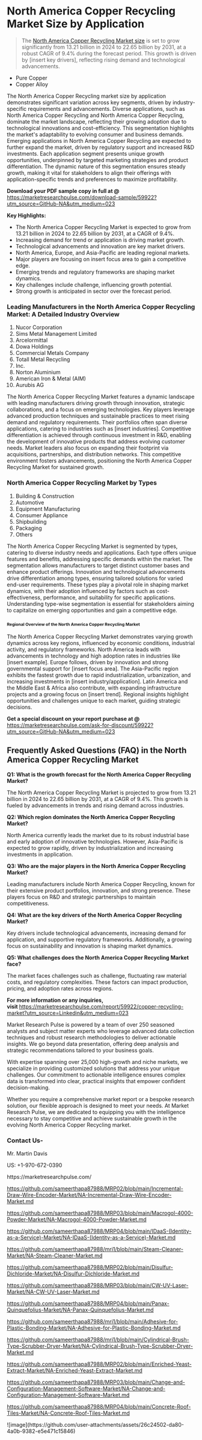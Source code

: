 <h1>North America Copper Recycling Market&nbsp;Size by Application</h1><blockquote><p>The <a href="https://marketresearchpulse.com/download-sample/59922?utm_source=GitHub-NA&amp;utm_medium=023">North America Copper Recycling Market size</a> is set to grow significantly from 13.21 billion in 2024 to 22.65 billion by 2031, at a robust CAGR of 9.4% during the forecast period. This growth is driven by [insert key drivers], reflecting rising demand and technological advancements.</p></blockquote><ul><li>Pure Copper<li> Copper Alloy</li></ul><p>The North America Copper Recycling market size by application demonstrates significant variation across key segments, driven by industry-specific requirements and advancements. Diverse applications, such as North America Copper Recycling and North America Copper Recycling, dominate the market landscape, reflecting their growing adoption due to technological innovations and cost-efficiency. This segmentation highlights the market's adaptability to evolving consumer and business demands. Emerging applications in North America Copper Recycling are expected to further expand the market, driven by regulatory support and increased R&D investments. Each application segment presents unique growth opportunities, underpinned by targeted marketing strategies and product differentiation. The dynamic nature of this segmentation ensures steady growth, making it vital for stakeholders to align their offerings with application-specific trends and preferences to maximize profitability.</p><p><strong>Download your PDF sample copy in full at @ </strong><a href="https://marketresearchpulse.com/download-sample/59922?utm_source=GitHub-NA&amp;utm_medium=023">https://marketresearchpulse.com/download-sample/59922?utm_source=GitHub-NA&amp;utm_medium=023</a></p><p><strong>Key Highlights: </strong></p><ul><li>The North America Copper Recycling Market is expected to grow from 13.21 billion in 2024 to 22.65 billion by 2031, at a CAGR of 9.4%.</li><li>Increasing demand for trend or application is driving market growth.</li><li>Technological advancements and innovation are key market drivers.</li><li>North America, Europe, and Asia-Pacific are leading regional markets.</li><li>Major players are focusing on insert focus area to gain a competitive edge.</li><li>Emerging trends and regulatory frameworks are shaping market dynamics.</li><li>Key challenges include challenge, influencing growth potential.</li><li>Strong growth is anticipated in sector over the forecast period.</li></ul><h3>Leading Manufacturers in the North America Copper Recycling Market: A Detailed Industry Overview</h3><ol><li>Nucor Corporation</li><li>Sims Metal Management Limited</li><li>Arcelormittal</li><li>Dowa Holdings</li><li>Commercial Metals Company</li><li>Totall Metal Recycling</li><li>Inc.</li><li>Norton Aluminium</li><li>American Iron & Metal (AIM)</li><li>Aurubis AG</li></ol><div class="flex max-w-full flex-col flex-grow"><div class="min-h-8 text-message flex w-full flex-col items-end gap-2 whitespace-normal break-words [.text-message+&amp;]:mt-5" dir="auto" data-message-author-role="assistant" data-message-id="fd8432e4-4910-450d-b182-61b7bfb0a01f" data-message-model-slug="gpt-4o"><div class="flex w-full flex-col gap-1 empty:hidden first:pt-[3px]"><div class="markdown prose w-full break-words dark:prose-invert light"><p>The North America Copper Recycling Market features a dynamic landscape with leading manufacturers driving growth through innovation, strategic collaborations, and a focus on emerging technologies. Key players leverage advanced production techniques and sustainable practices to meet rising demand and regulatory requirements. Their portfolios often span diverse applications, catering to industries such as [insert industries]. Competitive differentiation is achieved through continuous investment in R&amp;D, enabling the development of innovative products that address evolving customer needs. Market leaders also focus on expanding their footprint via acquisitions, partnerships, and distribution networks. This competitive environment fosters advancements, positioning the North America Copper Recycling Market for sustained growth.</p></div></div></div></div><h3>North America Copper Recycling Market by Types</h3><ol><li>Building & Construction<li> Automotive<li> Equipment Manufacturing<li> Consumer Appliance<li> Shipbuilding<li> Packaging<li> Others</li></ol><div class="flex max-w-full flex-col flex-grow"><div class="min-h-8 text-message flex w-full flex-col items-end gap-2 whitespace-normal break-words [.text-message+&amp;]:mt-5" dir="auto" data-message-author-role="assistant" data-message-id="084470be-0bb7-4664-bddf-5156b4f41249" data-message-model-slug="gpt-4o-mini"><div class="flex w-full flex-col gap-1 empty:hidden first:pt-[3px]"><div class="markdown prose w-full break-words dark:prose-invert light"><p>The North America Copper Recycling Market is segmented by types, catering to diverse industry needs and applications. Each type offers unique features and benefits, addressing specific demands within the market. The segmentation allows manufacturers to target distinct customer bases and enhance product offerings. Innovation and technological advancements drive differentiation among types, ensuring tailored solutions for varied end-user requirements. These types play a pivotal role in shaping market dynamics, with their adoption influenced by factors such as cost-effectiveness, performance, and suitability for specific applications. Understanding type-wise segmentation is essential for stakeholders aiming to capitalize on emerging opportunities and gain a competitive edge.</p></div></div></div></div><h3><span style="font-size: 11px;">Regional Overview of the North America Copper Recycling Market</span></h3><div class="flex max-w-full flex-col flex-grow"><div class="min-h-8 text-message flex w-full flex-col items-end gap-2 whitespace-normal break-words [.text-message+&amp;]:mt-5" dir="auto" data-message-author-role="assistant" data-message-id="e9038762-ce64-4e30-91c9-9bd413514231" data-message-model-slug="gpt-4o-mini"><div class="flex w-full flex-col gap-1 empty:hidden first:pt-[3px]"><div class="markdown prose w-full break-words dark:prose-invert light"><p>The North America Copper Recycling Market demonstrates varying growth dynamics across key regions, influenced by economic conditions, industrial activity, and regulatory frameworks. North America leads with advancements in technology and high adoption rates in industries like [insert example]. Europe follows, driven by innovation and strong governmental support for [insert focus area]. The Asia-Pacific region exhibits the fastest growth due to rapid industrialization, urbanization, and increasing investments in [insert industry/application]. Latin America and the Middle East &amp; Africa also contribute, with expanding infrastructure projects and a growing focus on [insert trend]. Regional insights highlight opportunities and challenges unique to each market, guiding strategic decisions.</p></div></div></div></div><p><strong>Get a special discount on your report purchase at @ </strong><a href="https://marketresearchpulse.com/ask-for-discount/59922?utm_source=GitHub-NA&amp;utm_medium=023">https://marketresearchpulse.com/ask-for-discount/59922?utm_source=GitHub-NA&amp;utm_medium=023</a></p><h2>Frequently Asked Questions (FAQ) in the North America Copper Recycling Market</h2><p><strong>Q1: What is the growth forecast for the North America Copper Recycling Market?</strong></p><p>The North America Copper Recycling Market is projected to grow from 13.21 billion in 2024 to 22.65 billion by 2031, at a CAGR of 9.4%. This growth is fueled by advancements in trends and rising demand across industries.</p><p><strong>Q2: Which region dominates the North America Copper Recycling Market?</strong></p><p>North America currently leads the market due to its robust industrial base and early adoption of innovative technologies. However, Asia-Pacific is expected to grow rapidly, driven by industrialization and increasing investments in application.</p><p><strong>Q3: Who are the major players in the North America Copper Recycling Market?</strong></p><p>Leading manufacturers include North America Copper Recycling, known for their extensive product portfolios, innovation, and strong presence. These players focus on R&amp;D and strategic partnerships to maintain competitiveness.</p><p><strong>Q4: What are the key drivers of the North America Copper Recycling Market?</strong></p><p>Key drivers include technological advancements, increasing demand for application, and supportive regulatory frameworks. Additionally, a growing focus on sustainability and innovation is shaping market dynamics.</p><p><strong>Q5: What challenges does the North America Copper Recycling Market face?</strong></p><p>The market faces challenges such as challenge, fluctuating raw material costs, and regulatory complexities. These factors can impact production, pricing, and adoption rates across regions.</p><p><strong>For more information or any inquiries, visit&nbsp;</strong><a href="https://marketresearchpulse.com/report/59922/copper-recycling-market?utm_source=Linkedin&utm_medium=023">https://marketresearchpulse.com/report/59922/copper-recycling-market?utm_source=Linkedin&utm_medium=023</a></p><p>Market Research Pulse is powered by a team of over 250 seasoned analysts and subject matter experts who leverage advanced data collection techniques and robust research methodologies to deliver actionable insights. We go beyond data presentation, offering deep analysis and strategic recommendations tailored to your business goals.</p><p>With expertise spanning over 25,000 high-growth and niche markets, we specialize in providing customized solutions that address your unique challenges. Our commitment to actionable intelligence ensures complex data is transformed into clear, practical insights that empower confident decision-making.</p><p>Whether you require a comprehensive market report or a bespoke research solution, our flexible approach is designed to meet your needs. At Market Research Pulse, we are dedicated to equipping you with the intelligence necessary to stay competitive and achieve sustainable growth in the evolving North America Copper Recycling market.</p><h3><strong>Contact Us-</strong></h3><p>Mr. Martin Davis</p><p>US: +1-970-672-0390</p><p>https://marketresearchpulse.com/</p><p><a href="https://github.com/sameerthapa87988/MRP02/blob/main/Incremental-Draw-Wire-Encoder-Market/NA-Incremental-Draw-Wire-Encoder-Market.md">https://github.com/sameerthapa87988/MRP02/blob/main/Incremental-Draw-Wire-Encoder-Market/NA-Incremental-Draw-Wire-Encoder-Market.md</a></p><p><a href="https://github.com/sameerthapa87988/MRP03/blob/main/Macrogol-4000-Powder-Market/NA-Macrogol-4000-Powder-Market.md">https://github.com/sameerthapa87988/MRP03/blob/main/Macrogol-4000-Powder-Market/NA-Macrogol-4000-Powder-Market.md</a></p><p><a href="https://github.com/sameerthapa87988/MRP04/blob/main/IDaaS-(Identity-as-a-Service)-Market/NA-IDaaS-(Identity-as-a-Service)-Market.md">https://github.com/sameerthapa87988/MRP04/blob/main/IDaaS-(Identity-as-a-Service)-Market/NA-IDaaS-(Identity-as-a-Service)-Market.md</a></p><p><a href="https://github.com/sameerthapa87988/mri1/blob/main/Steam-Cleaner-Market/NA-Steam-Cleaner-Market.md">https://github.com/sameerthapa87988/mri1/blob/main/Steam-Cleaner-Market/NA-Steam-Cleaner-Market.md</a></p><p><a href="https://github.com/sameerthapa87988/MRP02/blob/main/Disulfur-Dichloride-Market/NA-Disulfur-Dichloride-Market.md">https://github.com/sameerthapa87988/MRP02/blob/main/Disulfur-Dichloride-Market/NA-Disulfur-Dichloride-Market.md</a></p><p><a href="https://github.com/sameerthapa87988/MRP03/blob/main/CW-UV-Laser-Market/NA-CW-UV-Laser-Market.md">https://github.com/sameerthapa87988/MRP03/blob/main/CW-UV-Laser-Market/NA-CW-UV-Laser-Market.md</a></p><p><a href="https://github.com/sameerthapa87988/MRP04/blob/main/Panax-Quinquefolius-Market/NA-Panax-Quinquefolius-Market.md">https://github.com/sameerthapa87988/MRP04/blob/main/Panax-Quinquefolius-Market/NA-Panax-Quinquefolius-Market.md</a></p><p><a href="https://github.com/sameerthapa87988/mri1/blob/main/Adhesive-for-Plastic-Bonding-Market/NA-Adhesive-for-Plastic-Bonding-Market.md">https://github.com/sameerthapa87988/mri1/blob/main/Adhesive-for-Plastic-Bonding-Market/NA-Adhesive-for-Plastic-Bonding-Market.md</a></p><p><a href="https://github.com/sameerthapa87988/mri1/blob/main/Cylindrical-Brush-Type-Scrubber-Dryer-Market/NA-Cylindrical-Brush-Type-Scrubber-Dryer-Market.md">https://github.com/sameerthapa87988/mri1/blob/main/Cylindrical-Brush-Type-Scrubber-Dryer-Market/NA-Cylindrical-Brush-Type-Scrubber-Dryer-Market.md</a></p><p><a href="https://github.com/sameerthapa87988/MRP02/blob/main/Enriched-Yeast-Extract-Market/NA-Enriched-Yeast-Extract-Market.md">https://github.com/sameerthapa87988/MRP02/blob/main/Enriched-Yeast-Extract-Market/NA-Enriched-Yeast-Extract-Market.md</a></p><p><a href="https://github.com/sameerthapa87988/MRP03/blob/main/Change-and-Configuration-Management-Software-Market/NA-Change-and-Configuration-Management-Software-Market.md">https://github.com/sameerthapa87988/MRP03/blob/main/Change-and-Configuration-Management-Software-Market/NA-Change-and-Configuration-Management-Software-Market.md</a></p><p><a href="https://github.com/sameerthapa87988/MRP04/blob/main/Concrete-Roof-Tiles-Market/NA-Concrete-Roof-Tiles-Market.md">https://github.com/sameerthapa87988/MRP04/blob/main/Concrete-Roof-Tiles-Market/NA-Concrete-Roof-Tiles-Market.md</a></p>
![image](https://github.com/user-attachments/assets/26c24502-da80-4a0b-9382-e5e471c15846)
